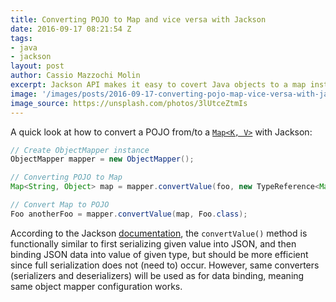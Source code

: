 ```yaml
---
title: Converting POJO to Map and vice versa with Jackson
date: 2016-09-17 08:21:54 Z
tags:
- java
- jackson
layout: post
author: Cassio Mazzochi Molin
excerpt: Jackson API makes it easy to covert Java objects to a map instance and vice versa.
image: '/images/posts/2016-09-17-converting-pojo-map-vice-versa-with-jackson/cover.jpg'
image_source: https://unsplash.com/photos/3lUtceZtmIs
---
```


A quick look at how to convert a POJO from/to a [`Map<K, V>`][1] with Jackson:

```java
// Create ObjectMapper instance
ObjectMapper mapper = new ObjectMapper();

// Converting POJO to Map
Map<String, Object> map = mapper.convertValue(foo, new TypeReference<Map<String, Object>>() {});

// Convert Map to POJO
Foo anotherFoo = mapper.convertValue(map, Foo.class);
```

According to the Jackson [documentation][2], the `convertValue()` method is functionally similar to first serializing given value into JSON, and then binding JSON data into value of given type, but should be more efficient since full serialization does not (need to) occur. However, same converters (serializers and deserializers) will be used as for data binding, meaning same object mapper configuration works.

[1]: https://docs.oracle.com/javase/8/docs/api/java/util/Map.html
[2]: https://fasterxml.github.io/jackson-databind/javadoc/2.8/com/fasterxml/jackson/databind/ObjectMapper.html#convertValue(java.lang.Object,%20java.lang.Class)
